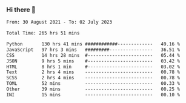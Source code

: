 ### Hi there 👋

<!--
**dominoto/dominoto** is a ✨ _special_ ✨ repository because its `README.md` (this file) appears on your GitHub profile.

Here are some ideas to get you started:

- 🔭 I’m currently working on ...
- 🌱 I’m currently learning ...
- 👯 I’m looking to collaborate on ...
- 🤔 I’m looking for help with ...
- 💬 Ask me about ...
- 📫 How to reach me: ...
- 😄 Pronouns: ...
- ⚡ Fun fact: ...
-->
<!--START_SECTION:waka-->

```txt
From: 30 August 2021 - To: 02 July 2023

Total Time: 265 hrs 51 mins

Python       130 hrs 41 mins ############-------------   49.16 %
JavaScript   97 hrs 3 mins   #########----------------   36.51 %
CSS          14 hrs 28 mins  #------------------------   05.44 %
JSON         9 hrs 5 mins    #------------------------   03.42 %
HTML         8 hrs 1 min     #------------------------   03.02 %
Text         2 hrs 4 mins    -------------------------   00.78 %
SCSS         2 hrs 4 mins    -------------------------   00.78 %
TOML         52 mins         -------------------------   00.33 %
Other        39 mins         -------------------------   00.25 %
INI          15 mins         -------------------------   00.10 %
```

<!--END_SECTION:waka-->
